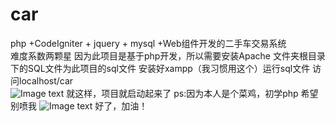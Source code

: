 # car
php +CodeIgniter + jquery + mysql +Web组件开发的二手车交易系统</br>
难度系数两颗星
因为此项目是基于php开发，所以需要安装Apache  文件夹根目录下的SQL文件为此项目的sql文件  安装好xampp（我习惯用这个）运行sql文件
访问localhost/car  
![Image text](https://github.com/yuanxin666/car/blob/master/222.png)
就这样，项目就启动起来了
ps:因为本人是个菜鸡，初学php 希望别喷我
![Image text](https://github.com/yuanxin666/car/blob/master/1111.jpg)
好了，加油！
